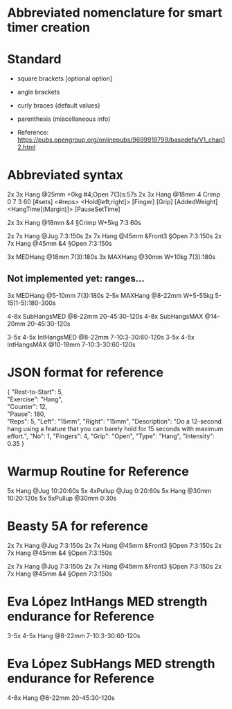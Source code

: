 # Abbreviated nomenclature for smart timer creation

 
# Standard
* square brackets [optional option]
* angle brackets <required argument>
* curly braces {default values}
* parenthesis (miscellaneous info)

* Reference: https://pubs.opengroup.org/onlinepubs/9699919799/basedefs/V1_chap12.html

# Abbreviated syntax
2x 3x Hang @25mm +0kg #4;Open 7(3)s:57s
2x      3x      Hang       @18mm              4        Crimp  0             7                    3               60
[#sets] <#reps> <Exercise> <Hold[left;right]> [Finger] [Grip] [AddedWeight] <HangTime[(Margin)]> <PauseRepTime> [PauseSetTime]

2x 3x Hang @18mm &4 §Crimp W+5kg 7:3:60s

2x 7x Hang @Jug 7:3:150s
2x 7x Hang @45mm &Front3 §Open 7:3:150s
2x 7x Hang @45mm &4 §Open 7:3:150s


3x MEDHang @18mm 7(3):180s
3x MAXHang @30mm W+10kg 7(3):180s

## Not implemented yet: ranges...

3x MEDHang @5-10mm 7(3):180s
2-5x MAXHang @8-22mm W+5-55kg 5-15(1-5):180-300s

4-8x SubHangsMED @8-22mm 20-45:30-120s
4-8x SubHangsMAX @14-20mm 20-45:30-120s

3-5x 4-5x IntHangsMED @8-22mm 7-10:3-30:60-120s
3-5x 4-5x IntHangsMAX @10-18mm 7-10:3-30:60-120s


# JSON format for reference
{ "Rest-to-Start": 5,       
"Exercise": "Hang", 			    
"Counter": 12, 	
"Pause": 180,    
"Reps": 5, 
"Left": "15mm", 
"Right": "15mm", 
"Description": "Do a 12-second hang using a feature that you can barely hold for 15 seconds with maximum effort.",
"No": 1, 
"Fingers": 4, 
"Grip": "Open", 
"Type": "Hang",
"Intensity": 0.35
}


# Warmup Routine for Reference
5x Hang @Jug 10:20:60s
5x 4xPullup @Jug 0:20:60s
5x Hang @30mm 10:20:120s
5x 5xPullup @30mm 0:30s


# Beasty 5A for reference
2x 7x Hang @Jug 7:3:150s
2x 7x Hang @45mm &Front3 §Open 7:3:150s
2x 7x Hang @45mm &4 §Open 7:3:150s

2x 7x Hang @Jug 7:3:150s
2x 7x Hang @45mm &Front3 §Open 7:3:150s
2x 7x Hang @45mm &4 §Open 7:3:150s



# Eva López IntHangs MED strength endurance for Reference
3-5x 4-5x Hang @8-22mm 7-10:3-30:60-120s


# Eva López SubHangs MED strength endurance for Reference
4-8x Hang @8-22mm 20-45:30-120s
